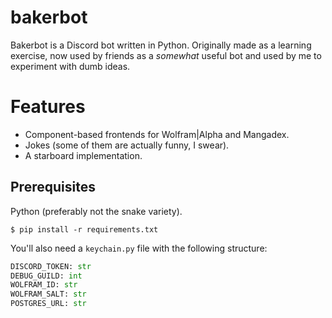 # bakerbot

Bakerbot is a Discord bot written in Python. Originally made as a learning exercise, now used by friends as a *somewhat* useful bot and used by me to experiment with dumb ideas.

# Features
- Component-based frontends for Wolfram|Alpha and Mangadex.
- Jokes (some of them are actually funny, I swear).
- A starboard implementation.

## Prerequisites
Python (preferably not the snake variety).
```
$ pip install -r requirements.txt
```

You'll also need a `keychain.py` file with the following structure:
```py
DISCORD_TOKEN: str
DEBUG_GUILD: int
WOLFRAM_ID: str
WOLFRAM_SALT: str
POSTGRES_URL: str
```

